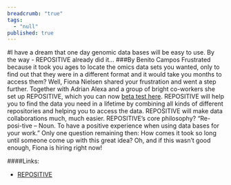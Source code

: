 ```yaml
---
breadcrumb: "true"
tags: 
  - "null"
published: true
---
```



#I have a dream that one day genomic data bases will be easy to use. By the way - REPOSITIVE already did it...
###By Benito Campos
Frustrated because it took you ages to locate the omics data sets you wanted, only to find out that they were in a different format and it would take you months to access them? Well, Fiona Nielsen shared your frustration and went a step further. Together with Adrian Alexa and a group of bright co-workers she set up REPOSITIVE, which you can now [beta test here](http://repositive.io). REPOSITIVE will help you to find the data you need in a lifetime by combining all kinds of different repositories and helping you to access the data. REPOSITIVE will make data collaborations much, much easier. REPOSITIVE’s core philosophy?  “Re-posi-tive – Noun. To have a positive experience when using data bases for your work.” Only one question remaining then: How comes it took so long until someone come up with this great idea?
Oh, and if this wasn’t good enough, Fiona is hiring right now!

####Links: 
- [REPOSITIVE](http://repositive.io)
